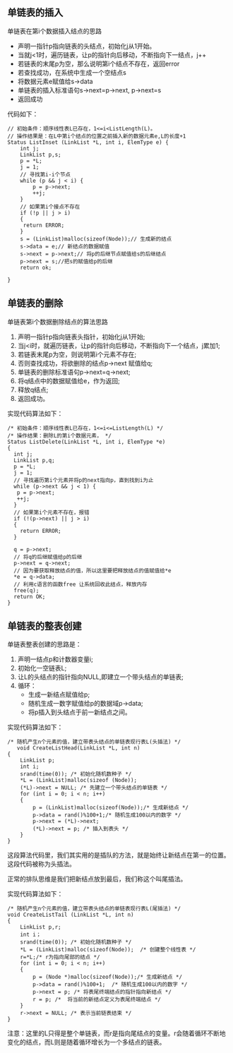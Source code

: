 
## 单链表的插入

单链表在第i个数据插入结点的思路
* 声明一指针p指向链表的头结点，初始化j从1开始。
* 当就j<1时，遍历链表，让p的指针向后移动，不断指向下一结点，j++
* 若链表的末尾p为空，那么说明第i个结点不存在，返回error
* 若查找成功，在系统中生成一个空结点s
* 将数据元素e赋值给s->data
* 单链表的插入标准语句s->next=p->next, p->next=s
* 返回成功

代码如下：
```
// 初始条件：顺序线性表L已存在，1<=i<ListLength(L)。
// 操作结果是：在L中第i个结点的位置之前插入新的数据元素e,L的长度+1
Status ListInset (LinkList *L, int i, ElemType e) {
	int j;
	LinkList p,s;
	p = *L;
	j = 1;
	// 寻找第i-i个节点
	while (p && j < i) {
		p = p->next;
		++j;
	}
	// 如果第i个接点不存在
	if (!p || j > i)
	{
     return ERROR;
	}
	s = (LinkList)malloc(sizeof(Node));// 生成新的结点
	s->data = e;// 新结点的数据赋值
	s->next = p->next;// 将p的后继节点赋值给s的后继结点
	p->next = s;//把s的赋值给p的后继
	return ok;

}
```

## 单链表的删除

单链表第i个数据删除结点的算法思路
1. 声明一指针p指向链表头指针，初始化j从1开始;
2. 当j<i时，就遍历链表，让p的指针向后移动，不断指向下一个结点，j累加1;
3. 若链表末尾p为空，则说明第i个元素不存在;
4. 否则查找成功，将欲删除的结点p->next 赋值给q;
5. 单链表的删除标准语句p->next=q->next;
6. 将q结点中的数据赋值给e，作为返回;
7. 释放q结点;
8. 返回成功。

实现代码算法如下：
```
/* 初始条件：顺序线性表L已存在，1<=i<=ListLength(L) */
/* 操作结果：删除L的第i个数据元素， */
Status ListDelete(LinkList *L, int i, ElemType *e) 
{
  int j;
  LinkList p,q;
  p = *L;
  j = 1;
  // 寻找遍历第i个元素并将p的next指向p，直到找到i为止
  while (p->next && j < 1) {
   p = p->next;
   ++j;
  }
  // 如果第i个元素不存在，报错
  if (!(p->next) || j > i)
  {
  	return ERROR;
  }

  q = p->next;
  // 将q的后继赋值给p的后继
  p->next = q->next;
  // 因为要获取释放结点的值，所以这里要把释放结点的值赋值给*e
  *e = q->data;
  // 利用c语言的函数free 让系统回收此结点，释放内存
  free(q);
  return OK;
}
```

## 单链表的整表创建
单链表整表创建的思路是：
1. 声明一结点p和计数器变量i;
2. 初始化一空链表L;
3. 让L的头结点的指针指向NULL,即建立一个带头结点的单链表;
4. 循环：
   * 生成一新结点赋值给p;
   * 随机生成一数字赋值给p的数据域p->data;
   * 将p插入到头结点于前一新结点之间。
   
实现代码算法如下：
```
/* 随机产生n个元素的值，建立带表头结点的单链表现行表L(头插法) */
   void CreateListHead(LinkList *L, int n)
{
	LinkList p;
	int i;
	srand(time(0)); /* 初始化随机数种子 */
	*L = (LinkList)malloc(sizeof (Node));
	(*L)->next = NULL; /* 先建立一个带头结点的单链表 */
	for (int i = 0; i < n; i++)
	{
		p = (LinkList)malloc(sizeof(Node));/* 生成新结点 */
		p->data = rand()%100+1;/* 随机生成100以内的数字 */
		p->next = (*L)->next;
		(*L)->next = p; /* 插入到表头 */
	}
}
```

这段算法代码里，我们其实用的是插队的方法，就是始终让新结点在第一的位置。这段代码被称为头插法。

正常的排队思维是我们把新结点放到最后，我们称这个叫尾插法。

实现代码算法如下：
```
/* 随机产生n个元素的值，建立带表头结点的单链表现行表L(尾插法) */
void CreateListTail (LinkList *L, int n) 
{
	LinkList p,r;
	int i；
	srand(time(0)); /* 初始化随机数种子 */
	*L = (LinkList)malloc(sizeof(Node));  /* 创建整个线性表 */
	r=*L;/* r为指向尾部的结点 */
	for (int i = 0; i < n; i++)
	{
		p = (Node *)malloc(sizeof(Node));/* 生成新结点 */
		p->data = rand()%100+1;  /* 随机生成100以内的数字 */
		p->next = p; /* 将表尾终端结点的指针指向新结点 */
		r = p; /*  将当前的新结点定义为表尾终端结点 */
	}
	r->next = NULL; /* 表示当前链表结束 */
}
```
注意：这里的L只得是整个单链表，而r是指向尾结点的变量。r会随着循环不断地变化的结点，而L则是随着循环增长为一个多结点的链表。

